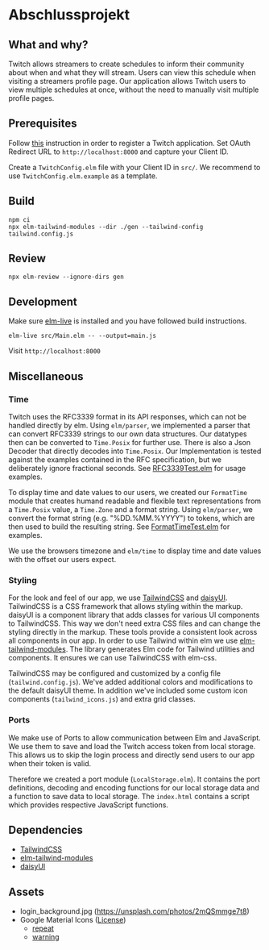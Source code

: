 # Abschlussprojekt

## What and why?

Twitch allows streamers to create schedules to inform their community about when and what they will stream. Users can view this schedule when visiting a streamers profile page. Our application allows Twitch users to view multiple schedules at once, without the need to manually visit multiple profile pages.

## Prerequisites

Follow [this](https://dev.twitch.tv/docs/authentication/register-app) instruction in order to register a Twitch application.
Set OAuth Redirect URL to `http://localhost:8000` and capture your Client ID.

Create a `TwitchConfig.elm` file with your Client ID in `src/`. We recommend to use `TwitchConfig.elm.example` as a template.

## Build

```
npm ci
npx elm-tailwind-modules --dir ./gen --tailwind-config tailwind.config.js
```

## Review

```
npx elm-review --ignore-dirs gen
```

## Development

Make sure [elm-live](https://github.com/wking-io/elm-live) is installed and you have followed
build instructions.

```
elm-live src/Main.elm -- --output=main.js
```

Visit `http://localhost:8000`


## Miscellaneous

### Time

Twitch uses the RFC3339 format in its API responses, which can not be handled directly by elm.
Using `elm/parser`, we implemented a parser that can convert RFC3339 strings to our own data structures. Our datatypes then can be converted to `Time.Posix` for further use. There is also a Json Decoder that directly decodes into `Time.Posix`. Our Implementation is tested against the examples contained in the RFC specification, but we deliberately ignore fractional seconds. See [RFC3339Test.elm](https://github.com/HS-Flensburg-DST/abschlussprojekt-fabian-w-und-florian/blob/master/tests/RFC3339Test.elm) for usage examples.

To display time and date values to our users, we created our `FormatTime` module that creates humand readable and flexible text representations from a `Time.Posix` value, a `Time.Zone` and a format string. Using `elm/parser`, we convert the format string (e.g. "%DD.%MM.%YYYY") to tokens, which are then used to build the resulting string. See [FormatTimeTest.elm](https://github.com/HS-Flensburg-DST/abschlussprojekt-fabian-w-und-florian/blob/master/tests/FormatTimeTest.elm) for examples.

We use the browsers timezone and `elm/time` to display time and date values with the offset our users expect.

### Styling

For the look and feel of our app, we use [TailwindCSS](https://v2.tailwindcss.com) and [daisyUI](https://v1.daisyui.com). TailwindCSS is a CSS framework that allows styling within the markup. 
daisyUI is a component library that adds classes for various UI components to TailwindCSS. This way we don't need extra CSS files and can
change the styling directly in the markup. These tools provide a consistent look across all components in our app.
In order to use Tailwind within elm we use [elm-tailwind-modules](https://github.com/matheus23/elm-tailwind-modules). 
The library generates Elm code for Tailwind utilities and components. It ensures we can use TailwindCSS with elm-css.

TailwindCSS may be configured and customized by a config file (`tailwind.config.js`). We've added additional colors and modifications to the default daisyUI theme.
In addition we've included some custom icon components (`tailwind_icons.js`) and extra grid classes.

### Ports

We make use of Ports to allow communication between Elm and JavaScript. We use them to save and load the Twitch access token from local storage. This allows us to skip the login process and directly send users to our app when their token is valid.

Therefore we created a port module (`LocalStorage.elm`). It contains the port definitions, decoding and encoding functions for our local storage data and a function to save data to
local storage. The `index.html` contains a script which provides respective JavaScript functions.

## Dependencies
- [TailwindCSS](https://v2.tailwindcss.com)
- [elm-tailwind-modules](https://github.com/matheus23/elm-tailwind-modules)
- [daisyUI](https://v1.daisyui.com)

## Assets
- login_background.jpg (https://unsplash.com/photos/2mQSmmge7t8)
- Google Material Icons ([License](https://github.com/google/material-design-icons#license))
  - [repeat](https://fonts.gstatic.com/s/i/short-term/release/materialsymbolsoutlined/repeat/default/48px.svg)
  - [warning](https://fonts.gstatic.com/s/i/short-term/release/materialsymbolsrounded/warning/default/48px.svg)
